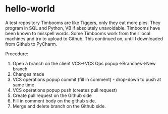 # hello-world
A test repository
Timbooms are like Tiggers, only they eat more pies. They program in SQL and Python, VB if absolutely unavoidable.
Timbooms have been known to misspell words.
Some Timbooms work from their local machines and try to upload to Github.
This continued on, until I downloaded from Github to PyCharm.

Procedure:
1. Open a branch on the client VCS->VCS Ops popup->Branches->New branch
2. Changes made
3. VCS operations popup commit (fill in comment) - drop-down to push at same time
4. VCS operations popup push (creates pull request)
5. Create pull request on the Github side
6. Fill in comment body on the github side.
7. Merge and delete branch on the Github side.
